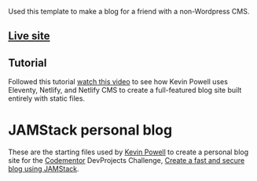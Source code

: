 Used this template to make a blog for a friend with a non-Wordpress CMS.

## [Live site](sanderstrasse.netlify.app)


## Tutorial

Followed this tutorial [watch this video](https://youtu.be/4wD00RT6d-g) to see how Kevin Powell uses Eleventy, Netlify, and Netlify CMS to create a full-featured blog site built entirely with static files.


# JAMStack personal blog

These are the starting files used by [Kevin Powell](https://kevinpowell.co) to create a personal blog site for the [Codementor](https://www.codementor.io/) DevProjects Challenge, [Create a fast and secure blog using JAMStack](https://www.codementor.io/projects/web/create-a-fast-and-secure-blog-using-jamstack-c93coupnxb). 
